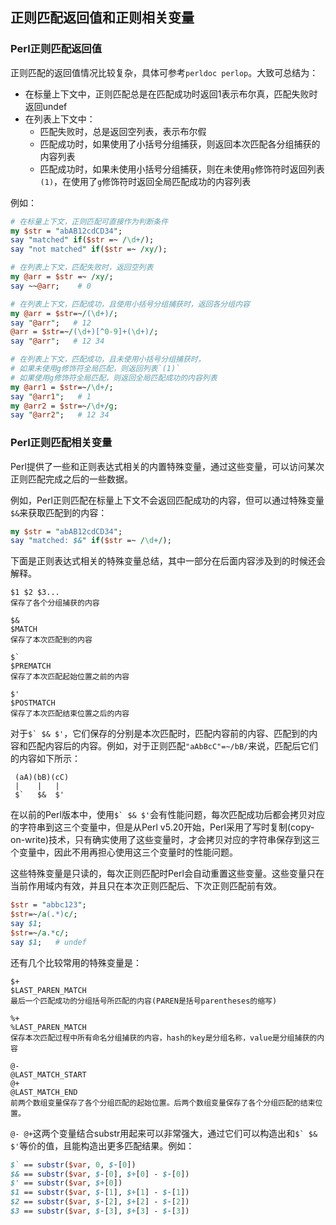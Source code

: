 ## 正则匹配返回值和正则相关变量

### Perl正则匹配返回值

正则匹配的返回值情况比较复杂，具体可参考`perldoc perlop`。大致可总结为：  

- 在标量上下文中，正则匹配总是在匹配成功时返回1表示布尔真，匹配失败时返回undef  
- 在列表上下文中：
  - 匹配失败时，总是返回空列表，表示布尔假  
  - 匹配成功时，如果使用了小括号分组捕获，则返回本次匹配各分组捕获的内容列表  
  - 匹配成功时，如果未使用小括号分组捕获，则在未使用`g`修饰符时返回列表`(1)`，在使用了`g`修饰符时返回全局匹配成功的内容列表  

例如： 

```perl
# 在标量上下文，正则匹配可直接作为判断条件
my $str = "abAB12cdCD34";
say "matched" if($str =~ /\d+/);
say "not matched" if($str =~ /xy/);

# 在列表上下文，匹配失败时，返回空列表
my @arr = $str =~ /xy/;
say ~~@arr;    # 0

# 在列表上下文，匹配成功，且使用小括号分组捕获时，返回各分组内容
my @arr = $str=~/(\d+)/;
say "@arr";   # 12
@arr = $str=~/(\d+)[^0-9]+(\d+)/;
say "@arr";   # 12 34

# 在列表上下文，匹配成功，且未使用小括号分组捕获时，
# 如果未使用g修饰符全局匹配，则返回列表`(1)`
# 如果使用g修饰符全局匹配，则返回全局匹配成功的内容列表
my @arr1 = $str=~/\d+/;
say "@arr1";   # 1
my @arr2 = $str=~/\d+/g;
say "@arr2";   # 12 34
```

### Perl正则匹配相关变量

Perl提供了一些和正则表达式相关的内置特殊变量，通过这些变量，可以访问某次正则匹配完成之后的一些数据。

例如，Perl正则匹配在标量上下文不会返回匹配成功的内容，但可以通过特殊变量`$&`来获取匹配到的内容：

```perl
my $str = "abAB12cdCD34";
say "matched: $&" if($str =~ /\d+/);
```

下面是正则表达式相关的特殊变量总结，其中一部分在后面内容涉及到的时候还会解释。

```
$1 $2 $3...
保存了各个分组捕获的内容

$&
$MATCH
保存了本次匹配到的内容

$`
$PREMATCH
保存了本次匹配起始位置之前的内容

$'
$POSTMATCH
保存了本次匹配结束位置之后的内容
```

对于`` $` $& $' ``，它们保存的分别是本次匹配时，匹配内容前的内容、匹配到的内容和匹配内容后的内容。例如，对于正则匹配`"aAbBcC"=~/bB/`来说，匹配后它们的内容如下所示：

```
 (aA)(bB)(cC)
 |    |   |
 $`   $&  $'
```

在以前的Perl版本中，使用`` $` $& $' ``会有性能问题，每次匹配成功后都会拷贝对应的字符串到这三个变量中，但是从Perl v5.20开始，Perl采用了写时复制(copy-on-write)技术，只有确实使用了这些变量时，才会拷贝对应的字符串保存到这三个变量中，因此不用再担心使用这三个变量时的性能问题。

这些特殊变量是只读的，每次正则匹配时Perl会自动重置这些变量。这些变量只在当前作用域内有效，并且只在本次正则匹配后、下次正则匹配前有效。

```perl
$str = "abbc123";
$str=~/a(.*)c/;
say $1;
$str=~/a.*c/;
say $1;   # undef
```

还有几个比较常用的特殊变量是：

```
$+
$LAST_PAREN_MATCH
最后一个匹配成功的分组括号所匹配的内容(PAREN是括号parentheses的缩写)

%+
%LAST_PAREN_MATCH
保存本次匹配过程中所有命名分组捕获的内容，hash的key是分组名称，value是分组捕获的内容

@-
@LAST_MATCH_START
@+
@LAST_MATCH_END
前两个数组变量保存了各个分组匹配的起始位置。后两个数组变量保存了各个分组匹配的结束位置。
```

`@- @+`这两个变量结合substr用起来可以非常强大，通过它们可以构造出和`` $` $& $' ``等价的值，且能构造出更多匹配结果。例如：

```perl
$` == substr($var, 0, $-[0])
$& == substr($var, $-[0], $+[0] - $-[0])
$' == substr($var, $+[0])
$1 == substr($var, $-[1], $+[1] - $-[1])
$2 == substr($var, $-[2], $+[2] - $-[2])
$3 == substr($var, $-[3], $+[3] - $-[3])
```

